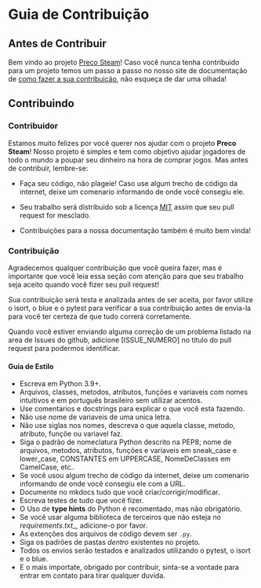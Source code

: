 # Guia de Contribuição

## Antes de Contribuir

Bem vindo ao projeto [Preco Steam](https://github.com/lariodiniz/preco_steam)! Caso você nunca tenha contribuido para um projeto temos um passo a passo no nosso site de documentação de [como fazer a sua contribuição](https://lariodiniz.github.io/preco_steam/desenvolvimento/contribuir/), não esqueça de dar uma olhada!

## Contribuindo

### Contribuidor

Estamos muito felizes por você querer nos ajudar com o projeto **Preco Steam**! Nosso projeto é simples e tem como objetivo ajudar jogadores de todo o mundo a poupar seu dinheiro na hora de comprar jogos. Mas antes de contribuir, lembre-se:

- Faça seu código, não plageie! Caso use algum trecho de código da internet, deixe um comenario informando de onde você consegiu ele.

- Seu trabalho será distribuido sob a licença [MIT](LICENSE.md) assim que seu pull request for mesclado.

- Contribuições para a nossa documentação também é muito bem vinda!

### Contribuição

Agradecemos qualquer contribuição que você queira fazer, mas é importante que você leia essa seção com atenção para que seu trabalho seja aceito quando você fizer seu pull request!

Sua contribuição será testa e analizada antes de ser aceita, por favor utilize o isort, o blue e o pytest para verificar a sua contribuição antes de envia-la para você ter certeza de que tudo correrá corretamente.

Quando você estiver enviando alguma correção de um problema listado na area de Issues do github, adicione [ISSUE_NUMERO] no título do pull request para podermos identificar.

#### Guia de Estilo

* Escreva em Python 3.9+.
* Arquivos, classes, metodos, atributos, funções e variaveis com nomes intuitivos e em português brasileiro sem utilizar acentos.
* Use comentarios e docstrings para explicar o que você esta fazendo.
* Não use nome de variaveis de uma unica letra.
* Não use siglas nos nomes, descreva o que aquela classe, metodo, atributo, funçõe ou variavel faz.
* Siga o padrão de nomeclatura Python descrito na PEP8; nome de arquivos, metodos, atributos, funções e variaveis em sneak_case e lower_case, CONSTANTES em UPPERCASE, NomeDeClasses em CamelCase, etc..
* Se você usou algum trecho de código da internet, deixe um comenario informando de onde você consegiu ele com a URL.
* Documente no mkdocs tudo que você criar/corrigir/modificar.
* Escreva testes de tudo que você fizer.
* O Uso de **type hints** do Python é recomentado, mas não obrigatório.
* Se você usar alguma biblioteca de terceiros que não esteja no _requirements.txt__, adicione-o por favor.
* As extenções dos arquivos de código devem ser `.py`.
* Siga os padrões de pastas *dentro* existentes no projeto.
* Todos os envios serão testados e analizados utilizando o pytest, o isort e o blue.
* E o mais importate, obrigado por contribuir, sinta-se a vontade para entrar em contato para tirar qualquer duvida.